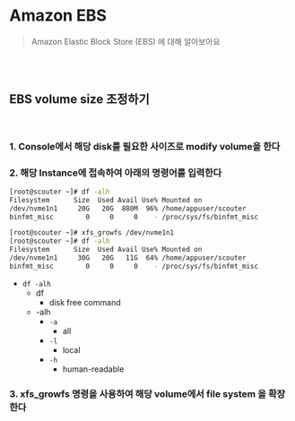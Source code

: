 # Amazon EBS

> Amazon Elastic Block Store (EBS) 에 대해 알아보아요

<br>

<br>

## EBS volume size 조정하기

<br>

### 1. Console에서 해당 disk를 필요한 사이즈로 modify volume을 한다

### 2. 해당 Instance에 접속하여 아래의 명령어를 입력한다

```bash
[root@scouter ~]# df -alh 
Filesystem      Size  Used Avail Use% Mounted on
/dev/nvme1n1     20G   20G  880M  96% /home/appuser/scouter
binfmt_misc        0     0     0    - /proc/sys/fs/binfmt_misc

[root@scouter ~]# xfs_growfs /dev/nvme1n1
[root@scouter ~]# df -alh
Filesystem      Size  Used Avail Use% Mounted on
/dev/nvme1n1     30G   20G   11G  64% /home/appuser/scouter
binfmt_misc        0     0     0    - /proc/sys/fs/binfmt_misc
```

- `df -alh`
  - df
    - disk free command
  - -alh
    - `-a`
      - all
    - `-l`
      - local
    - `-h`
      - human-readable

### 3. xfs_growfs 명령을 사용하여 해당 volume에서 file system 을 확장한다

